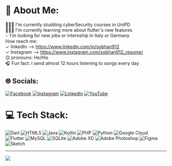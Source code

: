 # 💫 About Me:
👨🏻‍🎓 I'm currently studding cyberSecurity courses in UniPD<br>👨🏻‍💻 I'm currently learning more about flutter's new features<br>💡 I'm looking for new jobs or internship in Italy or Germany<br>How reach me: <br> ✓ linkedIn --> https://www.linkedin.com/in/sobhan912<br> ✓ Instagram --> https://www.instagram.com/sobhan912_resume/<br>😌 pronouns: He/His<br>🎧 Fun fact: I send almost 12 hours listening to songs every day<br>


## 🌐 Socials:
[![Facebook](https://img.shields.io/badge/Facebook-%231877F2.svg?logo=Facebook&logoColor=white)](https://www.facebook.com/profile.php?id=100087855709856) [![Instagram](https://img.shields.io/badge/Instagram-%23E4405F.svg?logo=Instagram&logoColor=white)](https://www.instagram.com/sobhan912_resume/) [![LinkedIn](https://img.shields.io/badge/LinkedIn-%230077B5.svg?logo=linkedin&logoColor=white)](https://www.linkedin.com/in/sobhan912/) [![YouTube](https://img.shields.io/badge/YouTube-%23FF0000.svg?logo=YouTube&logoColor=white)](https://www.youtube.com/@sobhandaroogheh7827/featured) 

# 💻 Tech Stack:
![Dart](https://img.shields.io/badge/dart-%230175C2.svg?style=for-the-badge&logo=dart&logoColor=white) ![HTML5](https://img.shields.io/badge/html5-%23E34F26.svg?style=for-the-badge&logo=html5&logoColor=white) ![Java](https://img.shields.io/badge/java-%23ED8B00.svg?style=for-the-badge&logo=java&logoColor=white) ![Kotlin](https://img.shields.io/badge/kotlin-%230095D5.svg?style=for-the-badge&logo=kotlin&logoColor=white) ![PHP](https://img.shields.io/badge/php-%23777BB4.svg?style=for-the-badge&logo=php&logoColor=white) ![Python](https://img.shields.io/badge/python-3670A0?style=for-the-badge&logo=python&logoColor=ffdd54) ![Google Cloud](https://img.shields.io/badge/Google%20Cloud-%234285F4.svg?style=for-the-badge&logo=google-cloud&logoColor=white) ![Flutter](https://img.shields.io/badge/Flutter-%2302569B.svg?style=for-the-badge&logo=Flutter&logoColor=white) ![MySQL](https://img.shields.io/badge/mysql-%2300f.svg?style=for-the-badge&logo=mysql&logoColor=white) ![SQLite](https://img.shields.io/badge/sqlite-%2307405e.svg?style=for-the-badge&logo=sqlite&logoColor=white) ![Adobe XD](https://img.shields.io/badge/Adobe%20XD-470137?style=for-the-badge&logo=Adobe%20XD&logoColor=#FF61F6) ![Adobe Photoshop](https://img.shields.io/badge/adobephotoshop-%2331A8FF.svg?style=for-the-badge&logo=adobephotoshop&logoColor=white) 	![Figma](https://img.shields.io/badge/figma-%23F24E1E.svg?style=for-the-badge&logo=figma&logoColor=white) ![Sketch](https://img.shields.io/badge/Sketch-FFB387?style=for-the-badge&logo=sketch&logoColor=black)

---
[![](https://visitcount.itsvg.in/api?id=sobhan912&icon=0&color=0)](https://visitcount.itsvg.in)

<!-- Proudly created with GPRM ( https://gprm.itsvg.in ) -->
